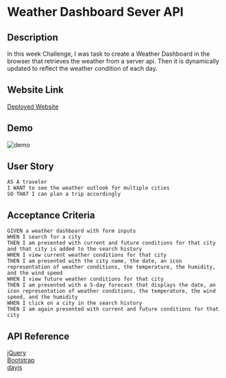 # Weather Dashboard Sever API

## Description

In this week Challenge, I was task to create a Weather Dashboard in the browser that retrieves the weather from a server api. Then it is dynamically updated to reflect the weather condition of each day.

## Website Link

[Deployed Website](https://jackbngn.github.io/Weather-Dashboard/)

## Demo

![demo]()

## User Story

```
AS A traveler
I WANT to see the weather outlook for multiple cities
SO THAT I can plan a trip accordingly
```

## Acceptance Criteria

```
GIVEN a weather dashboard with form inputs
WHEN I search for a city
THEN I am presented with current and future conditions for that city and that city is added to the search history
WHEN I view current weather conditions for that city
THEN I am presented with the city name, the date, an icon representation of weather conditions, the temperature, the humidity, and the wind speed
WHEN I view future weather conditions for that city
THEN I am presented with a 5-day forecast that displays the date, an icon representation of weather conditions, the temperature, the wind speed, and the humidity
WHEN I click on a city in the search history
THEN I am again presented with current and future conditions for that city
```

## API Reference

[jQuery](https://jquery.com/) <br>
[Bootstrap](https://getbootstrap.com/)<br>
[dayjs](https://day.js.org/)
